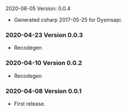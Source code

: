 2020-06-05 Version: 0.0.4
- Generated csharp 2017-05-25 for Dysmsapi.

### 2020-04-23 Version 0.0.3
* Recodegen

### 2020-04-10 Version 0.0.2
* Recodegen

### 2020-04-08 Version 0.0.1
* First release.
